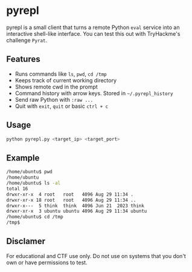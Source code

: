 # pyrepl

pyrepl is a small client that turns a remote Python `eval` service into an interactive shell-like interface.
You can test this out with TryHackme's challenge `Pyrat`.

## Features
- Runs commands like `ls`, `pwd`, `cd /tmp`
- Keeps track of current working directory
- Shows remote cwd in the prompt
- Command history with arrow keys. Stored in `~/.pyrepl_history`
- Send raw Python with `:raw ...`
- Quit with `exit`, `quit` or basic `ctrl + c`

## Usage
```bash
python pyrepl.py <target_ip> <target_port>
```

## Example
```bash
/home/ubuntu$ pwd
/home/ubuntu
/home/ubuntu$ ls -al
total 16
drwxr-xr-x  4 root   root   4096 Aug 29 11:34 .
drwxr-xr-x 18 root   root   4096 Aug 29 11:34 ..
drwxr-x---  5 think  think  4096 Jun 21  2023 think
drwxr-xr-x  3 ubuntu ubuntu 4096 Aug 29 11:34 ubuntu
/home/ubuntu$ cd /tmp
/tmp$
```

## Disclamer
For educational and CTF use only. Do not use on systems that you don't own or have permissions to test.
